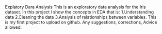 Explatory Dara Analysis 
This is an exploratory data analysis for the Iris dataset. 
In this project I show the concepts in EDA that is:
1.Understanding data
2.Cleaning the data
3.Analysis of relationships between variables.
This is my first project to upload on github. Any suggestions, corrections, Advice allowed.
